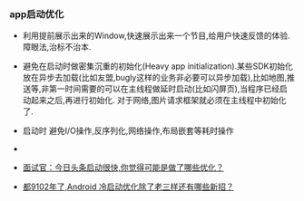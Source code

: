 ### app启动优化

- 利用提前展示出来的Window,快速展示出来一个节目,给用户快速反馈的体验.障眼法,治标不治本.
- 避免在启动时做密集沉重的初始化(Heavy app initialization).某些SDK初始化放在异步去加载(比如友盟,bugly这样的业务非必要可以异步加载),比如地图,推送等,非第一时间需要的可以在主线程做延时启动(比如闪屏页),当程序已经启动起来之后,再进行初始化. 对于网络,图片请求框架就必须在主线程中初始化了.
- 启动时 避免I/O操作,反序列化,网络操作,布局嵌套等耗时操作



- 
- [面试官：今日头条启动很快,你觉得可能是做了哪些优化？](https://juejin.cn/post/6844903958113157128)
- [都9102年了,Android 冷启动优化除了老三样还有哪些新招？](https://mp.weixin.qq.com/s/_6pulOeRmA-YVCcC2JfcLQ)
